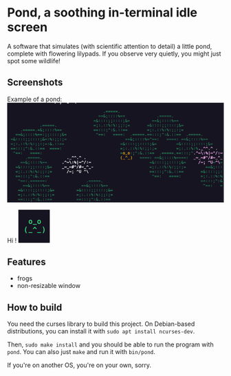 # Pond, a soothing in-terminal idle screen
A software that simulates (with scientific attention to detail) a little pond, complete with flowering lilypads. If you observe very quietly, you might just spot some wildlife!

## Screenshots
Example of a pond:
![pond](images/pond.png)

Hi !
![frog](images/frog.png)

## Features
- frogs
- non-resizable window

## How to build
You need the curses library to build this project. On Debian-based distributions, you can install it with `sudo apt install ncurses-dev`.

Then, `sudo make install` and you should be able to run the program with `pond`. You can also just `make` and run it with `bin/pond`.

If you're on another OS, you're on your own, sorry.
